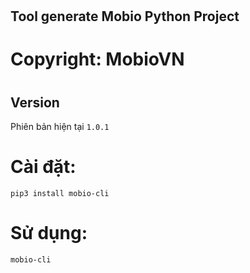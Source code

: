 # <h2 id="title">Tool generate Mobio Python Project</h2>

# Copyright: MobioVN

# <h2 id="version">Version</h2>
Phiên bản hiện tại `1.0.1`

# Cài đặt:
`pip3 install mobio-cli`

# Sử dụng:
`mobio-cli`
